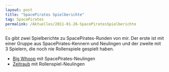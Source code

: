 ```yaml
---
layout: post
title: "SpacePirates Spielberichte"
tag: SpacePirates
permalink: /Aktuelles/2011-01-26-SpacePiratesSpielberichte
---
```


Es gibt zwei Spielberichte zu SpacePirates-Runden von mir. Der erste ist mit einer Gruppe aus SpacePirates-Kennern und Neulingen und der zweite mit 3 Spielern, die noch nie Rollenspiele gespielt haben.

- [Big Whoop](http://tanelorn.net/.php/topic,64928.0.html) mit SpacePirates-Neulingen
- [Zeitraub](http://tanelorn.net/.php/topic,65078.0.html) mit Rollenspiel-Neulingen
